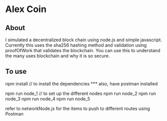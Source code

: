 # Alex Coin 

## About
I simulated a decentralized block chain using node.js and simple javascript. Currently this uses the sha256 hashing method and validation using proofOfWork that validates the blockchain. You can use this to understand the many uses blockchain and why it is so secure.

## To use
npm install // to install the dependencies
*** also, have postman installed

npm run node_1 // to set up the different nodes
npm run node_2
npm run node_3
npm run node_4
npm run node_5

refer to networkNode.js for the items to push to different routes using Postman
